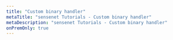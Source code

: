 ```yaml
---
title: "Custom binary handler"
metaTitle: "sensenet Tutorials - Custom binary handler"
metaDescription: "sensenet Tutorials - Custom binary handler"
onPremOnly: true
---
```


